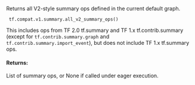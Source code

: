 Returns all V2-style summary ops defined in the current default graph.

```
 tf.compat.v1.summary.all_v2_summary_ops()
```
This includes ops from TF 2.0 tf.summary and TF 1.x tf.contrib.summary (except for `tf.contrib.summary.graph` and `tf.contrib.summary.import_event`), but does not include TF 1.x tf.summary ops.
#### Returns:
List of summary ops, or None if called under eager execution.
